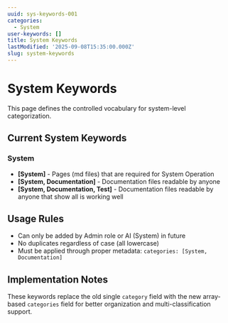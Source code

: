 ```yaml
---
uuid: sys-keywords-001
categories:
  - System
user-keywords: []
title: System Keywords
lastModified: '2025-09-08T15:35:00.000Z'
slug: system-keywords
---
```

# System Keywords

This page defines the controlled vocabulary for system-level categorization.

## Current System Keywords

### System
- **[System]** - Pages (md files) that are required for System Operation
- **[System, Documentation]** - Documentation files readable by anyone
- **[System, Documentation, Test]** - Documentation files readable by anyone that show all is working well

## Usage Rules

- Can only be added by Admin role or AI (System) in future
- No duplicates regardless of case (all lowercase)
- Must be applied through proper metadata: `categories: [System, Documentation]`

## Implementation Notes

These keywords replace the old single `category` field with the new array-based `categories` field for better organization and multi-classification support.
